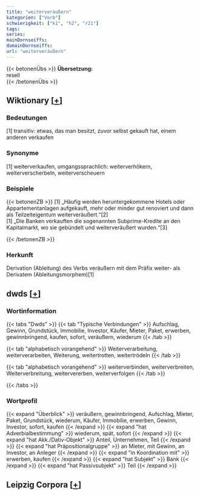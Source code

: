 ```yaml
---
title: "weiterveräußern"
kategorien: ["Verb"]
schwierigkeit: ["k1", "h2", "r21"]
tags:
series:
mainDornseiffs:
domainDornseiffs:
url: "weiterveräußern"
---
```


{{< betonenÜbs >}}
**Übersetzung:**  
resell  
{{< /betonenÜbs >}}

## Wiktionary [[+](https://de.wiktionary.org/wiki/weiterveräußern)]

### Bedeutungen
[1] transitiv: etwas, das man besitzt, zuvor selbst gekauft hat, einem anderen verkaufen  

### Synonyme
[1] weiterverkaufen, umgangssprachlich: weiterverhökern, weiterverscherbeln, weiterverscheuern  

### Beispiele
{{< betonenZB >}}
[1] „Häufig werden heruntergekommene Hotels oder Appartementanlagen aufgekauft, mehr oder minder gut renoviert und dann als Teilzeiteigentum weiterveräußert.“[2]  
[1] „Die Banken verkauften die sogenannten Subprime-Kredite an den Kapitalmarkt, wo sie gebündelt und weiterveräußert wurden.“[3]  

{{< /betonenZB >}}
### Herkunft
Derivation (Ableitung) des Verbs veräußern mit dem Präfix weiter- als Derivatem (Ableitungsmorphem)[1]  



## dwds [[+](https://www.dwds.de/wb/weiterveräußern)]

### Wortinformation
{{< tabs "Dwds" >}}
{{< tab "Typische Verbindungen" >}}
Aufschlag, Gewinn, Grundstück, Immobilie, Investor, Käufer, Mieter, Paket, erwerben, gewinnbringend, kaufen, sofort, veräußern, wiederum
{{< /tab >}}

{{< tab "alphabetisch vorangehend" >}}
Weiterverarbeitung, weiterverarbeiten, Weiterung, weitertrotten, weitertrödeln
{{< /tab >}}

{{< tab "alphabetisch vorangehend" >}}
weiterverbinden, weiterverbreiten, Weiterverbreitung, weitervererben, weiterverfolgen
{{< /tab >}}

{{< /tabs >}}

### Wortprofil
{{< expand "Überblick" >}} veräußern, gewinnbringend, Aufschlag, Mieter, Paket, Grundstück, wiederum, Käufer, Immobilie, erwerben, Gewinn, Investor, sofort, kaufen {{< /expand >}}
{{< expand "hat Adverbialbestimmung" >}} wiederum, spät, sofort {{< /expand >}}
{{< expand "hat Akk./Dativ-Objekt" >}} Anteil, Unternehmen, Teil {{< /expand >}}
{{< expand "hat Präpositionalgruppe" >}} an Mieter, mit Gewinn, an Investor, an Anleger {{< /expand >}}
{{< expand "in Koordination mit" >}} erwerben, kaufen {{< /expand >}}
{{< expand "hat Subjekt" >}} Bank {{< /expand >}}
{{< expand "hat Passivsubjekt" >}} Teil {{< /expand >}}

## Leipzig Corpora [[+](https://corpora.uni-leipzig.de/en/res?word=weiterveräußern&corpusId=deu_newscrawl-public_2018)]


